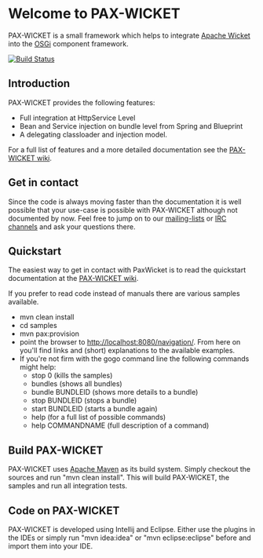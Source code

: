 # Welcome to PAX-WICKET

PAX-WICKET is a small framework which helps to integrate [Apache Wicket](http://wicket.apache.org)
into the [OSGi](http://www.osgi.org) component framework.

[![Build Status](https://travis-ci.org/ops4j/org.ops4j.pax.wicket.png?branch=v2.x.y)](https://travis-ci.org/ops4j/org.ops4j.pax.wicket)

## Introduction

PAX-WICKET provides the following features:

* Full integration at HttpService Level
* Bean and Service injection on bundle level from Spring and Blueprint
* A delegating classloader and injection model.

For a full list of features and a more detailed documentation see the
[PAX-WICKET wiki](http://ops4j1.jira.com/wiki/display/paxwicket/Pax+Wicket).

## Get in contact

Since the code is always moving faster than the documentation it is well possible that your use-case is
possible with PAX-WICKET although not documented by now. Feel free to jump on to our [mailing-lists](http://ops4j1.jira.com/wiki/display/ops4j/listinfo)
or [IRC channels](https://ops4j1.jira.com/wiki/display/ops4j/ircinfo) and ask your questions there.

## Quickstart

The easiest way to get in contact with PaxWicket is to read the quickstart documentation at the
[PAX-WICKET wiki](http://ops4j1.jira.com/wiki/display/paxwicket/Pax+Wicket).

If you prefer to read code instead of manuals there are various samples available.

* mvn clean install
* cd samples
* mvn pax:provision
* point the browser to [http://localhost:8080/navigation/](http://localhost:8080/navigation/). From here on you'll find links and (short) explanations to the available examples.
* If you're not firm with the gogo command line the following commands might help:
    * stop 0 (kills the samples)
    * bundles (shows all bundles)
    * bundle BUNDLEID (shows more details to a bundle)
    * stop BUNDLEID (stops a bundle)
    * start BUNDLEID (starts a bundle again)
    * help (for a full list of possible commands)
    * help COMMANDNAME (full description of a command)

## Build PAX-WICKET

PAX-WICKET uses [Apache Maven](http://maven.apache.org) as its build system. Simply checkout the sources and run
"mvn clean install". This will build PAX-WICKET, the samples and run all integration tests.

## Code on PAX-WICKET

PAX-WICKET is developed using Intellij and Eclipse. Either use the plugins in the IDEs or simply run "mvn idea:idea"
or "mvn eclipse:eclipse" before and import them into your IDE.

